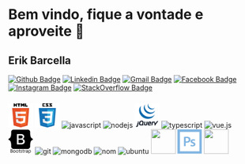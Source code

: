 # Bem vindo, fique a vontade e aproveite 💜

## Erik Barcella

[![Github Badge](https://img.shields.io/badge/-Github-000?style=flat-square&logo=Github&logoColor=white&link=https://github.com/gabriellopes00)](https://github.com/ErikBarcellaT)
[![Linkedin Badge](https://img.shields.io/badge/-LinkedIn-blue?style=flat-square&logo=Linkedin&logoColor=white&link=https://www.linkedin.com/in/gabriel-lopes-6625631b0/)](https://www.linkedin.com/in/erik-barcella-189688132/)
[![Gmail Badge](https://img.shields.io/badge/-Gmail-D14836?&style=flat-square&logo=Gmail&logoColor=white&link=mailto:gabrielluislopes00@gmail.com)](mailto:erikbarcellatrisch@gmail.com)
[![Facebook Badge](	https://img.shields.io/badge/facebook-%231877F2.svg?&style=flat-square&logo=facebook&logoColor=white)](https://www.facebook.com/erik.bacellatrisch/)
[![Instagram Badge](https://img.shields.io/badge/instagram-%23E4405F.svg?&style=flat-square&logo=instagram&logoColor=white)](https://www.instagram.com/erik_barcelaaa/?hl=pt-br)
[![StackOverflow Badge](https://img.shields.io/badge/stack%20overflow-FE7A16?logo=stack-overflow&logoColor=white&style=flat-square)](https://pt.stackoverflow.com/users/186416/erik-barcella)


### 
####  
<div class="row">
  <img src="https://raw.githubusercontent.com/devicons/devicon/ac557d6ff33ff370a5db99f97aeab35ea5c67fbd/icons/html5/html5-original-wordmark.svg" alt="html5" width="50" height="50"/>
  <img src="https://raw.githubusercontent.com/devicons/devicon/ac557d6ff33ff370a5db99f97aeab35ea5c67fbd/icons/css3/css3-original-wordmark.svg" alt="css3" width="50" height="50"/>
  <img src="https://img.icons8.com/color/48/000000/javascript.png" alt="javascript" width="50" height="50"/>
 
  <img src="https://img.icons8.com/color/48/000000/nodejs.png" alt="nodejs" width="50" height="50"/>
  <img src="https://raw.githubusercontent.com/devicons/devicon/ac557d6ff33ff370a5db99f97aeab35ea5c67fbd/icons/jquery/jquery-original-wordmark.svg" alt="jquery" width="50" height="50"/>
  <img src=https://img.icons8.com/color/48/000000/typescript.png alt="typescript" width="50" height="50"/>
 <img src="https://img.icons8.com/color/48/000000/vue-js.png" alt="vue.js" width="50" height="50"/> 
  <img src="https://raw.githubusercontent.com/devicons/devicon/ac557d6ff33ff370a5db99f97aeab35ea5c67fbd/icons/bootstrap/bootstrap-plain-wordmark.svg" alt="bootstrap" width="50" height="50"/>

  <img src="https://img.icons8.com/color/48/000000/git.png" alt="git" width="50" height="50"/>

  <img src="https://img.icons8.com/color/48/000000/mongodb.png" alt="mongodb" width="50" height="50"/>
  <img src="https://img.icons8.com/color/48/000000/npm.png" alt="nom" width="50" height="50"/>
  <img src="https://cdn.svgporn.com/logos/ubuntu.svg" width='50' height="50" alt="ubuntu">
 
  <img src="https://cdn.svgporn.com/logos/visual-studio-code.svg" height="50" width='50'>
  <img src="https://raw.githubusercontent.com/devicons/devicon/ac557d6ff33ff370a5db99f97aeab35ea5c67fbd/icons/photoshop/photoshop-line.svg" alt="ps" width="50" height="50"/>
  <img src="https://img.icons8.com/color/48/000000/adobe-xd.png" width='50' height='50'/>
</div>

